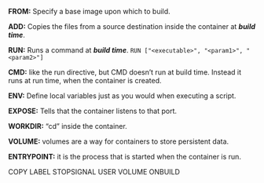 **FROM:** Specify a base image upon which to build.

**ADD:** Copies the files from a source destination inside the container at ***build time***.

**RUN:** Runs a command at ***build time***.  `RUN ["<executable>", "<param1>", "<param2>"]`

**CMD:** like the run directive, but CMD doesn’t run at build time. Instead it runs at run time, when the container is created.

**ENV:** Define local variables just as you would when executing a script.

**EXPOSE:** Tells that the container listens to that port.

**WORKDIR:** “cd” inside the container.

**VOLUME:** volumes are a way for containers to store persistent data.

**ENTRYPOINT:** it is the process that is started when the container is run.


COPY
LABEL
STOPSIGNAL
USER
VOLUME
ONBUILD
